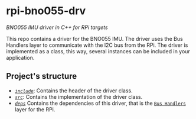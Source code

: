 # rpi-bno055-drv
_BNO055 IMU driver in C++ for RPi targets_

This repo contains a driver for the BNO055 IMU.
The driver uses the Bus Handlers layer to communicate with the I2C bus from the RPi.
The driver is implemented as a class, this way, several instances can be included in your application.

## Project's structure
- [*`include`*](include): Contains the header of the driver class.
- [*`src`*](src): Contains the implementation of the driver class.
- [*`deps`*](deps) Contains the dependencies of this driver, that is the [`Bus Handlers`](https://github.com/AngelPerezM/rpi-bushdl) layer for the RPi.
